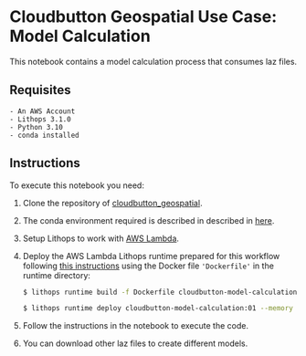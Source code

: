 # Cloudbutton Geospatial Use Case: Model Calculation

This notebook contains a model calculation process that consumes laz files.

## Requisites

    - An AWS Account
    - Lithops 3.1.0
    - Python 3.10
    - conda installed

## Instructions

To execute this notebook you need:

1. Clone the repository of [cloudbutton_geospatial](https://github.com/cloudbutton/geospatial-usecase/tree/main/cloudbutton_geospatial).
2. The conda environment required is described in described in [here](https://github.com/cloudbutton/geospatial-usecase/blob/main/INSTALL.md).

3. Setup Lithops to work with [AWS Lambda](https://lithops-cloud.github.io/docs/source/compute_config/aws_lambda.html).

4. Deploy the AWS Lambda Lithops runtime prepared for this workflow following [this instructions](https://github.com/lithops-cloud/lithops/tree/master/runtime/aws_lambda) using the Docker file `'Dockerfile'` in the runtime directory:
   ```bash
   $ lithops runtime build -f Dockerfile cloudbutton-model-calculation:01
   ```
   
   ```bash
   $ lithops runtime deploy cloudbutton-model-calculation:01 --memory 4096
   ```

5. Follow the instructions in the notebook to execute the code.

6. You can download other laz files to create different models.
